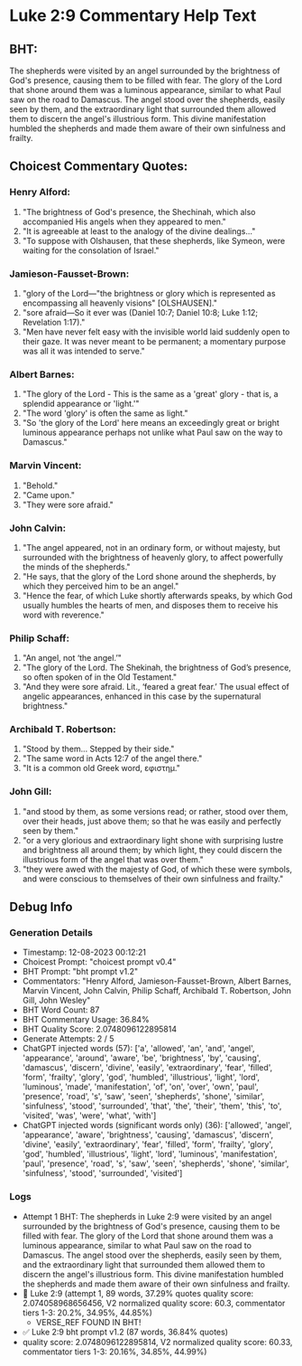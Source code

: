 # Luke 2:9 Commentary Help Text

## BHT:
The shepherds were visited by an angel surrounded by the brightness of God's presence, causing them to be filled with fear. The glory of the Lord that shone around them was a luminous appearance, similar to what Paul saw on the road to Damascus. The angel stood over the shepherds, easily seen by them, and the extraordinary light that surrounded them allowed them to discern the angel's illustrious form. This divine manifestation humbled the shepherds and made them aware of their own sinfulness and frailty.

## Choicest Commentary Quotes:
### Henry Alford:
1. "The brightness of God's presence, the Shechinah, which also accompanied His angels when they appeared to men."
2. "It is agreeable at least to the analogy of the divine dealings..."
3. "To suppose with Olshausen, that these shepherds, like Symeon, were waiting for the consolation of Israel."

### Jamieson-Fausset-Brown:
1. "glory of the Lord—"the brightness or glory which is represented as encompassing all heavenly visions" [OLSHAUSEN]." 
2. "sore afraid—So it ever was (Daniel 10:7; Daniel 10:8; Luke 1:12; Revelation 1:17)." 
3. "Men have never felt easy with the invisible world laid suddenly open to their gaze. It was never meant to be permanent; a momentary purpose was all it was intended to serve."

### Albert Barnes:
1. "The glory of the Lord - This is the same as a 'great' glory - that is, a splendid appearance or 'light.'" 
2. "The word 'glory' is often the same as light." 
3. "So 'the glory of the Lord' here means an exceedingly great or bright luminous appearance perhaps not unlike what Paul saw on the way to Damascus."

### Marvin Vincent:
1. "Behold."
2. "Came upon."
3. "They were sore afraid."

### John Calvin:
1. "The angel appeared, not in an ordinary form, or without majesty, but surrounded with the brightness of heavenly glory, to affect powerfully the minds of the shepherds."
2. "He says, that the glory of the Lord shone around the shepherds, by which they perceived him to be an angel."
3. "Hence the fear, of which Luke shortly afterwards speaks, by which God usually humbles the hearts of men, and disposes them to receive his word with reverence."

### Philip Schaff:
1. "An angel, not ‘the angel.’" 
2. "The glory of the Lord. The Shekinah, the brightness of God’s presence, so often spoken of in the Old Testament."
3. "And they were sore afraid. Lit., ‘feared a great fear.’ The usual effect of angelic appearances, enhanced in this case by the supernatural brightness."

### Archibald T. Robertson:
1. "Stood by them... Stepped by their side." 
2. "The same word in Acts 12:7 of the angel there." 
3. "It is a common old Greek word, εφιστημ."

### John Gill:
1. "and stood by them, as some versions read; or rather, stood over them, over their heads, just above them; so that he was easily and perfectly seen by them."
2. "or a very glorious and extraordinary light shone with surprising lustre and brightness all around them; by which light, they could discern the illustrious form of the angel that was over them."
3. "they were awed with the majesty of God, of which these were symbols, and were conscious to themselves of their own sinfulness and frailty."


## Debug Info
### Generation Details
- Timestamp: 12-08-2023 00:12:21
- Choicest Prompt: "choicest prompt v0.4"
- BHT Prompt: "bht prompt v1.2"
- Commentators: "Henry Alford, Jamieson-Fausset-Brown, Albert Barnes, Marvin Vincent, John Calvin, Philip Schaff, Archibald T. Robertson, John Gill, John Wesley"
- BHT Word Count: 87
- BHT Commentary Usage: 36.84%
- BHT Quality Score: 2.0748096122895814
- Generate Attempts: 2 / 5
- ChatGPT injected words (57):
	['a', 'allowed', 'an', 'and', 'angel', 'appearance', 'around', 'aware', 'be', 'brightness', 'by', 'causing', 'damascus', 'discern', 'divine', 'easily', 'extraordinary', 'fear', 'filled', 'form', 'frailty', 'glory', 'god', 'humbled', 'illustrious', 'light', 'lord', 'luminous', 'made', 'manifestation', 'of', 'on', 'over', 'own', 'paul', 'presence', 'road', 's', 'saw', 'seen', 'shepherds', 'shone', 'similar', 'sinfulness', 'stood', 'surrounded', 'that', 'the', 'their', 'them', 'this', 'to', 'visited', 'was', 'were', 'what', 'with']
- ChatGPT injected words (significant words only) (36):
	['allowed', 'angel', 'appearance', 'aware', 'brightness', 'causing', 'damascus', 'discern', 'divine', 'easily', 'extraordinary', 'fear', 'filled', 'form', 'frailty', 'glory', 'god', 'humbled', 'illustrious', 'light', 'lord', 'luminous', 'manifestation', 'paul', 'presence', 'road', 's', 'saw', 'seen', 'shepherds', 'shone', 'similar', 'sinfulness', 'stood', 'surrounded', 'visited']

### Logs
- Attempt 1 BHT: The shepherds in Luke 2:9 were visited by an angel surrounded by the brightness of God's presence, causing them to be filled with fear. The glory of the Lord that shone around them was a luminous appearance, similar to what Paul saw on the road to Damascus. The angel stood over the shepherds, easily seen by them, and the extraordinary light that surrounded them allowed them to discern the angel's illustrious form. This divine manifestation humbled the shepherds and made them aware of their own sinfulness and frailty.
- 🔄 Luke 2:9 (attempt 1, 89 words, 37.29% quotes quality score: 2.074058968656456, V2 normalized quality score: 60.3, commentator tiers 1-3: 20.2%, 34.95%, 44.85%) 
	- VERSE_REF FOUND IN BHT!
- ✅ Luke 2:9 bht prompt v1.2 (87 words, 36.84% quotes)
- quality score: 2.0748096122895814, V2 normalized quality score: 60.33, commentator tiers 1-3: 20.16%, 34.85%, 44.99%)